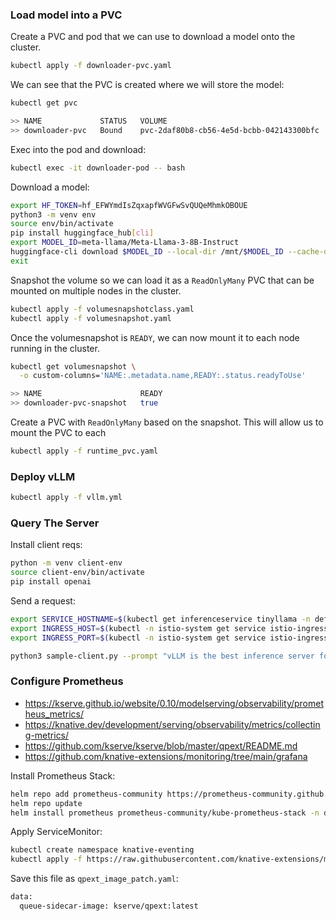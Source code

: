 ### Load model into a PVC

Create a PVC and pod that we can use to download a model onto the cluster.

```bash
kubectl apply -f downloader-pvc.yaml
```

We can see that the PVC is created where we will store the model:

```bash
kubectl get pvc

>> NAME             STATUS   VOLUME                                     CAPACITY   ACCESS MODES   STORAGECLASS   AGE
>> downloader-pvc   Bound    pvc-2daf80b8-cb56-4e5d-bcbb-042143300bfc   30Gi       RWO            premium-rwo    92s
```

Exec into the pod and download:

```bash
kubectl exec -it downloader-pod -- bash
```

Download a model:

```bash
export HF_TOKEN=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
python3 -m venv env
source env/bin/activate
pip install huggingface_hub[cli]
export MODEL_ID=meta-llama/Meta-Llama-3-8B-Instruct
huggingface-cli download $MODEL_ID --local-dir /mnt/$MODEL_ID --cache-dir /mnt/$MODEL_ID --exclude *.pt*
exit
```

Snapshot the volume so we can load it as a `ReadOnlyMany` PVC that can be mounted on multiple nodes in the cluster.

```bash
kubectl apply -f volumesnapshotclass.yaml
kubectl apply -f volumesnapshot.yaml
```

Once the volumesnapshot is `READY`, we can now mount it to each node running in the cluster.

```bash
kubectl get volumesnapshot \
  -o custom-columns='NAME:.metadata.name,READY:.status.readyToUse'

>> NAME                      READY
>> downloader-pvc-snapshot   true
```

Create a PVC with `ReadOnlyMany` based on the snapshot. This will allow us to mount the PVC to each 

```bash
kubectl apply -f runtime_pvc.yaml
```


### Deploy vLLM

```bash
kubectl apply -f vllm.yml
```

### Query The Server

Install client reqs:
```bash
python -m venv client-env
source client-env/bin/activate
pip install openai
```

Send a request:

```bash
export SERVICE_HOSTNAME=$(kubectl get inferenceservice tinyllama -n default -o jsonpath='{.status.url}' | cut -d "/" -f 3)
export INGRESS_HOST=$(kubectl -n istio-system get service istio-ingressgateway -o jsonpath='{.status.loadBalancer.ingress[0].ip}')
export INGRESS_PORT=$(kubectl -n istio-system get service istio-ingressgateway -o jsonpath='{.spec.ports[?(@.name=="http2")].port}')

python3 sample-client.py --prompt "vLLM is the best inference server for LLMs because"
```

### Configure Prometheus

- https://kserve.github.io/website/0.10/modelserving/observability/prometheus_metrics/
- https://knative.dev/development/serving/observability/metrics/collecting-metrics/
- https://github.com/kserve/kserve/blob/master/qpext/README.md
- https://github.com/knative-extensions/monitoring/tree/main/grafana

Install Prometheus Stack:
```bash
helm repo add prometheus-community https://prometheus-community.github.io/helm-charts
helm repo update
helm install prometheus prometheus-community/kube-prometheus-stack -n default -f prom_values.yml
```

Apply ServiceMonitor:
```bash
kubectl create namespace knative-eventing
kubectl apply -f https://raw.githubusercontent.com/knative-extensions/monitoring/main/servicemonitor.yaml
```

Save this file as `qpext_image_patch.yaml`:
```bash
data:
  queue-sidecar-image: kserve/qpext:latest
```
